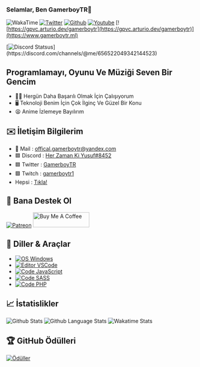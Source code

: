 
### Selamlar, Ben GamerboyTR👋
![WakaTime](https://wakatime.com/badge/user/3bf62e05-1378-4b7a-ae51-97d615e8cfb2.svg) [![Twitter](https://img.shields.io/twitter/follow/gamerboy_tr?label=Takip%C3%A7iler&logo=twitter&color=%23007ec6&style=flat)](https://twitter.com/Gamerboy_TR)
[![Github](https://img.shields.io/github/followers/gamerboytr?logo=github&style=flat&label=Takip%C3%A7iler)](https://github.com/gamerboytr?tab=followers) [![Youtube](https://img.shields.io/youtube/channel/subscribers/UCYTf3nUjwoHxw7TK6OZgmzw?logo=youtube&style=flat&label=Takip%C3%A7iler&logoColor=red)](https://github.com/gamerboytr?tab=followers) [![https://gpvc.arturio.dev/gamerboytr](https://gpvc.arturio.dev/gamerboytr)](https://www.gamerboytr.ml)

[![Discord Statsus](https://lanyard.cnrad.dev/api/853356908135841803?idleMessage=Şuanda%20hiç%20birşey%20yapmıyorum!)](https://discord.com/channels/@me/656522049342144523)

## Programlamayı, Oyunu Ve Müziği Seven Bir Gencim

- 💪🏻 Hergün Daha Başarılı Olmak İçin Çalışıyorum
- 🖥 Teknoloji Benim İçin Çok İlginç Ve Güzel Bir Konu
- 😫 Anime İzlemeye Bayılırım

##

## ✉️ İletişim Bilgilerim

- 📧 Mail : offical.gamerboytr@yandex.com
- 🟦 Discord : [Her Zaman Ki Yusuf#8452](https://discord.com/channels/@me/530043492014096384)
- 🟦 Twitter : [GamerboyTR](https://twitter.com/@Gamerboy_TR)
- 🟪 Twitch : [gamerboytr1](https://www.twitch.tv/gamerboytr1)
- Hepsi : [Tıkla!](https://linktr.ee/GamerboyTR)

## 🎁 Bana Destek Ol
[![Patreon](https://img.shields.io/badge/donate-Patreon-red?logo=Patreon&style=for-the-badge)](https://patreon.com/gamerboytr)
<a href="https://www.buymeacoffee.com/gamerboytr"><img src="https://cdn.buymeacoffee.com/buttons/v2/default-yellow.png" alt="Buy Me A Coffee" height="40" width="150"></a>

## 🔧 Diller & Araçlar

- [![OS Windows](https://img.shields.io/badge/OS-Windows-0078D6?style=flat-square&logo=windows&logoColor=blue)](https://www.microsoft.com/windows)
- [![Editor VSCode](https://img.shields.io/badge/Editor-Visual%20Studio%20Code-%230078d7?style=flat-square&logo=visual-studio-code&logoColor=%230078d7)](https://code.visualstudio.com/)
- [![Code JavaScript](https://img.shields.io/badge/Code-JavaScript-%23323330?style=flat-square&logo=javascript&logoColor=%23F7DF1E)](https://www.javascript.com/)
- [![Code SASS](https://img.shields.io/badge/Code-SASS-CC6699?style=flat-square&logo=sass&logoColor=CC6699)](https://www.sass-lang.com/)
- [![Code PHP](https://img.shields.io/badge/Code-PHP-777BB4?style=flat-square&logo=php&logoColor=777BB4)](https://www.php.net/)

## &#x1f4c8; İstatislikler

![Github Stats](https://github-readme-stats.vercel.app/api?username=gamerboytr&theme=dracula&show_icons=true&locale=tr)
![Github Language Stats](https://github-readme-stats.vercel.app/api/top-langs/?username=gamerboytr&layout=compact&theme=dracula&langs_count=10&locale=tr)
![Wakatime Stats](https://github-readme-stats.vercel.app/api/wakatime?username=GamerboyTR&theme=dracula)

## 🏆 GitHub Ödülleri

[![Ödüller](https://github-profile-trophy.vercel.app/?username=gamerboytr&theme=dracula&column=7&margin-w=10&no-frame=true)](https://github.com/gamerboytr)
